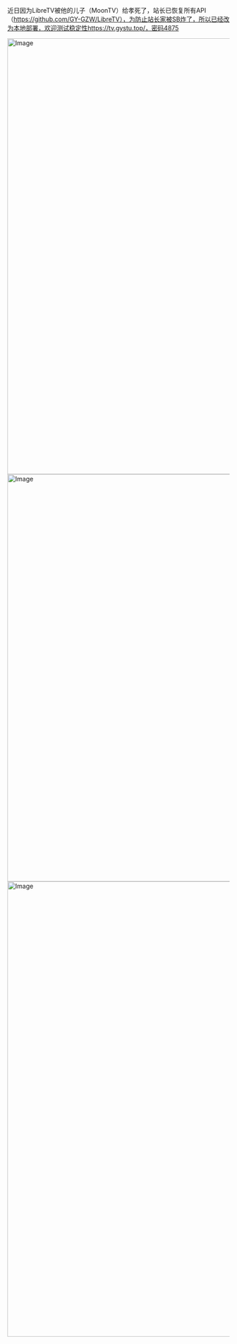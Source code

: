 近日因为LibreTV被他的儿子（MoonTV）给孝死了，站长已恢复所有API（https://github.com/GY-GZW/LibreTV），为防止站长家被SB炸了，所以已经改为本地部署，欢迎测试稳定性https://tv.gystu.top/，密码4875

<img width="1920" height="988" alt="Image" src="https://github.com/user-attachments/assets/9d7325c9-ec14-4400-9387-126679097956" />

<img width="1919" height="923" alt="Image" src="https://github.com/user-attachments/assets/36c41ae7-973e-4e78-a30f-456cc4a16543" />

<img width="1920" height="1032" alt="Image" src="https://github.com/user-attachments/assets/ee8f7051-b7a5-40f4-8944-1d53f9fa1e8d" />